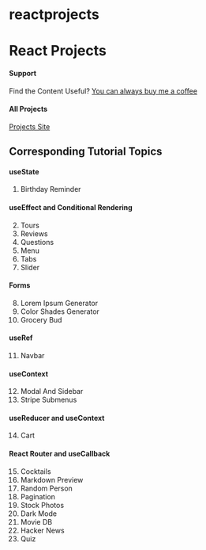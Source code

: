 # reactprojects

# React Projects

#### Support

Find the Content Useful? [You can always buy me a coffee](https://www.buymeacoffee.com/murataslan)


#### All Projects

[Projects Site](https://react-projects.netlify.app/)

## Corresponding Tutorial Topics

#### useState

1. Birthday Reminder

#### useEffect and Conditional Rendering

2. Tours
3. Reviews
4. Questions
5. Menu
6. Tabs
7. Slider

#### Forms

8. Lorem Ipsum Generator
9. Color Shades Generator
10. Grocery Bud

#### useRef

11. Navbar

#### useContext

12. Modal And Sidebar
13. Stripe Submenus

#### useReducer and useContext

14. Cart

#### React Router and useCallback

15. Cocktails
16. Markdown Preview
17. Random Person
18. Pagination
19. Stock Photos
20. Dark Mode
21. Movie DB
22. Hacker News
23. Quiz
